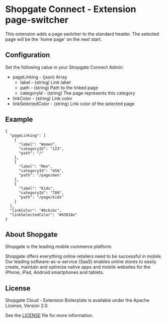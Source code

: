 # Shopgate Connect - Extension page-switcher

This extension adds a page switcher to the standard header. The selected page will be the 'home page' on the next start.

## Configuration

Set the following value in your Shopgate Connect Admin:

  * pageLinking - (json) Array
    * label - (string) Link label
    * path - (string) Path to the linked page
    * categoryId - (string) The page represents this category
  * linkColor - (string) Link color
  * linkSelectedColor - (string) Link color of the selected page

## Example
```
{
  "pageLinking": [
    {
      "label": "Women",
      "categoryId": "123",
      "path": "/"
    },
    {
      "label": "Men",
      "categoryId": "456",
      "path": "/page/men"
    },
    {
      "label": "Kids",
      "categoryId": "789",
      "path": "/page/kids"
    }
  ],
  "linkColor": "#bcbcbc",
  "linkSelectedColor": "#45818e"
}
```

## About Shopgate

Shopgate is the leading mobile commerce platform.

Shopgate offers everything online retailers need to be successful in mobile. Our leading
software-as-a-service (SaaS) enables online stores to easily create, maintain and optimize native
apps and mobile websites for the iPhone, iPad, Android smartphones and tablets.


## License

Shopgate Cloud - Extension Boilerplate is available under the Apache License, Version 2.0.

See the [LICENSE](./LICENSE) file for more information.

